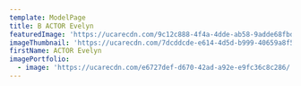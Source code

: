 ```yaml
---
template: ModelPage
title: B ACTOR Evelyn
featuredImage: 'https://ucarecdn.com/9c12c888-4f4a-4dde-ab58-9adde68fbd81/'
imageThumbnail: 'https://ucarecdn.com/7dcddcde-e614-4d5d-b999-40659a8f5b4a/'
firstName: ACTOR Evelyn
imagePortfolio:
  - image: 'https://ucarecdn.com/e6727def-d670-42ad-a92e-e9fc36c8c286/'
---
```


